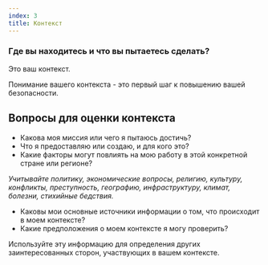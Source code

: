 ```yaml
---
index: 3
title: Контекст
---
```

### Где вы находитесь и что вы пытаетесь сделать?

Это ваш контекст.

Понимание вашего контекста - это первый шаг к повышению вашей безопасности.

## Вопросы для оценки контекста

* Какова моя миссия или чего я пытаюсь достичь?
* Что я предоставляю или создаю, и для кого это?
* Какие факторы могут повлиять на мою работу в этой конкретной стране или регионе?

*Учитывайте политику, экономические вопросы, религию, культуру, конфликты, преступность, географию, инфраструктуру, климат, болезни, стихийные бедствия.*

* Каковы мои основные источники информации о том, что происходит в моем контексте?
* Какие предположения о моем контексте я могу проверить?

Используйте эту информацию для определения других заинтересованных сторон, участвующих в вашем контексте.
